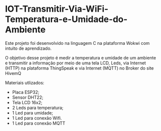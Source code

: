 # IOT-Transmitir-Via-WiFi-Temperatura-e-Umidade-do-Ambiente
Este projeto foi desenvolvido na linguagem C na plataforma Wokwi com intuito de aprendizado. 

O objetivo desse projeto é medir a temperatura e umidade de um ambiente e transmitir a informação por meio de uma tela LCD, Leds, via Internet (HTTP) na plataforma ThingSpeak e via Internet (MQTT) no Broker do site HivemQ

Materiais utlizados:

- Placa ESP32;
- Sensor DHT22;
- Tela LCD 16x2;
- 2 Leds para temperatura;
- 1 Led para umidade;
- 1 Led para conexão Wifi.
- 1 Led para conexão MQTT
